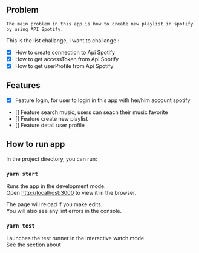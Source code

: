 ## Problem

```
The main problem in this app is how to create new playlist in spotify by using API Spotify.
```

This is the list challange, I want to challange :

- [x] How to create connection to Api Spotify
- [x] How to get accessToken from Api Soptify
- [x] How to get userProfile from Api Spotify

## Features

- [x] Feature login, for user to login in this app with her/him account spotify
- [] Feature search music, users can seach their music favorite
- [] Feature create new playlist
- [] Feature detail user profile

## How to run app

In the project directory, you can run:

### `yarn start`

Runs the app in the development mode.<br /> Open
[http://localhost:3000](http://localhost:3000) to view it in the browser.

The page will reload if you make edits.<br /> You will also see any lint errors
in the console.

### `yarn test`

Launches the test runner in the interactive watch mode.<br /> See the section
about
